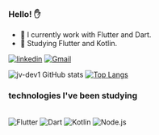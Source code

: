 ### Hello! ✋ 

- 🔭 I currently work with Flutter and Dart.
- 🌱 Studying Flutter and Kotlin.

[![linkedin](https://img.shields.io/badge/LinkedIn-0077B5?style=for-the-badge&logo=linkedin&logoColor=white)](https://www.linkedin.com/in/jo%C3%A3o-vitor-macedo-644bb21b8/)
[![Gmail](https://img.shields.io/badge/Gmail-D14836?style=for-the-badge&logo=gmail&logoColor=white)](https://mail.google.com/mail/u/0/#inbox)

![jv-dev1 GitHub stats](https://github-readme-stats.vercel.app/api?username=jv-dev1&show_icons=true&theme=tokyonight)  [![Top Langs](https://github-readme-stats.vercel.app/api/top-langs/?username=jv-dev1&layout=compact&theme=tokyonight)](https://github.com/jv-dev1/github-readme-stats)


### technologies I've been studying
<div style="display: inline_block"><br/>
  <img align "center" alt= "Flutter" src="https://img.shields.io/badge/Flutter-02569B?style=for-the-badge&logo=flutter&logoColor=white" />
  <img align "center" alt= "Dart" src="https://img.shields.io/badge/Dart-0175C2?style=for-the-badge&logo=dart&logoColor=white" />
  <img align "center" alt= "Kotlin" src="https://img.shields.io/badge/Kotlin-0095D5?&style=for-the-badge&logo=kotlin&logoColor=white" />
  <img align "center" alt= "Node.js" src="https://img.shields.io/badge/Node.js-43853D?style=for-the-badge&logo=node.js&logoColor=white" />
  </div>

 






  

